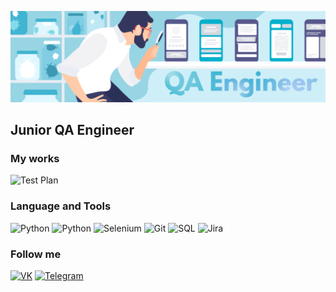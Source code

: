 [![Header](https://github.com/EgorNarozhny/egornarozhny/blob/main/assert/testirovshik-1536x445.png)](https://spb.hh.ru/resume/940062b2ff0d9919100039ed1f52414d70666d)


## Junior QA Engineer 


### My works
![Test Plan](https://img.shields.io/badge/-Test__Plan-0?style=for-the-badge&logo=python&logoColor=4A89BC)


### Language and Tools
![Python](https://img.shields.io/badge/-Python-35365E?style=for-the-badge&logo=python&logoColor=4A89BC)
![Python](https://img.shields.io/badge/-PyTest-35365E?style=for-the-badge&logo=pytest&logoColor=DF2815)
![Selenium](https://img.shields.io/badge/-selenium-35365E?style=for-the-badge&logo=selenium&logoColor=#00A71B)
![Git](https://img.shields.io/badge/-Git-35365E?style=for-the-badge&logo=git&logoColor=E84E31)
![SQL](https://img.shields.io/badge/-SQL-35365E?style=for-the-badge&logo=postgresql&logoColor=31648C)
![Jira](https://img.shields.io/badge/-jira-35365E?style=for-the-badge&logo=jira&logoColor=2580F5)

### Follow me
[![VK](https://img.shields.io/badge/-VK-35365E?style=for-the-badge&logo=vk&logoColor=4388ED)](https://vk.com/egor_skript)
[![Telegram](https://img.shields.io/badge/-Telegram-35365E?style=for-the-badge&logo=telegram&logoColor=24A0D9)](https://vk.com/egor_skript)


